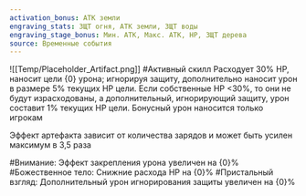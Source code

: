 ```yaml
---
activation_bonus: АТК земли
engraving_stats: ЗЩТ огня, АТК земли, ЗЩТ воды
engraving_stage_bonus: Мин. АТК, Макс. АТК, HP, ЗЩТ дерева
source: Временные события
---
```

![[Temp/Placeholder_Artifact.png]]
#Активный скилл
Расходует 30% HP, наносит цели {0} урона; игнорируя защиту, дополнительно наносит урон в размере 5% текущих HP цели. Если собственные HP <30%, то они не будут израсходованы, а дополнительный, игнорирующий защиту, урон составит 1% текущих HP цели. Бонусный урон наносится только игрокам

Эффект артефакта зависит от количества зарядов и может быть усилен максимум в 3,5 раза

#Внимание: 
Эффект закрепления урона увеличен на {0}%
#Божественное тело: 
Снижние расхода HP на {0}%
#Пристальный взгляд: 
Дополнительный урон игнорирования защиты увеличен на {0}%
